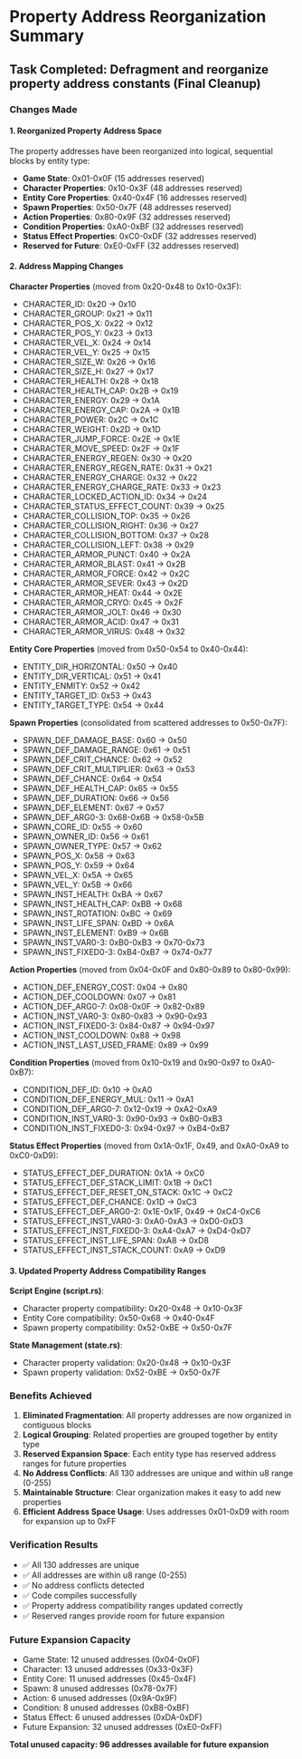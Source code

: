 # Property Address Reorganization Summary

## Task Completed: Defragment and reorganize property address constants (Final Cleanup)

### Changes Made

#### 1. Reorganized Property Address Space

The property addresses have been reorganized into logical, sequential blocks by entity type:

- **Game State**: 0x01-0x0F (15 addresses reserved)
- **Character Properties**: 0x10-0x3F (48 addresses reserved)
- **Entity Core Properties**: 0x40-0x4F (16 addresses reserved)
- **Spawn Properties**: 0x50-0x7F (48 addresses reserved)
- **Action Properties**: 0x80-0x9F (32 addresses reserved)
- **Condition Properties**: 0xA0-0xBF (32 addresses reserved)
- **Status Effect Properties**: 0xC0-0xDF (32 addresses reserved)
- **Reserved for Future**: 0xE0-0xFF (32 addresses reserved)

#### 2. Address Mapping Changes

**Character Properties** (moved from 0x20-0x48 to 0x10-0x3F):

- CHARACTER_ID: 0x20 → 0x10
- CHARACTER_GROUP: 0x21 → 0x11
- CHARACTER_POS_X: 0x22 → 0x12
- CHARACTER_POS_Y: 0x23 → 0x13
- CHARACTER_VEL_X: 0x24 → 0x14
- CHARACTER_VEL_Y: 0x25 → 0x15
- CHARACTER_SIZE_W: 0x26 → 0x16
- CHARACTER_SIZE_H: 0x27 → 0x17
- CHARACTER_HEALTH: 0x28 → 0x18
- CHARACTER_HEALTH_CAP: 0x2B → 0x19
- CHARACTER_ENERGY: 0x29 → 0x1A
- CHARACTER_ENERGY_CAP: 0x2A → 0x1B
- CHARACTER_POWER: 0x2C → 0x1C
- CHARACTER_WEIGHT: 0x2D → 0x1D
- CHARACTER_JUMP_FORCE: 0x2E → 0x1E
- CHARACTER_MOVE_SPEED: 0x2F → 0x1F
- CHARACTER_ENERGY_REGEN: 0x30 → 0x20
- CHARACTER_ENERGY_REGEN_RATE: 0x31 → 0x21
- CHARACTER_ENERGY_CHARGE: 0x32 → 0x22
- CHARACTER_ENERGY_CHARGE_RATE: 0x33 → 0x23
- CHARACTER_LOCKED_ACTION_ID: 0x34 → 0x24
- CHARACTER_STATUS_EFFECT_COUNT: 0x39 → 0x25
- CHARACTER_COLLISION_TOP: 0x35 → 0x26
- CHARACTER_COLLISION_RIGHT: 0x36 → 0x27
- CHARACTER_COLLISION_BOTTOM: 0x37 → 0x28
- CHARACTER_COLLISION_LEFT: 0x38 → 0x29
- CHARACTER_ARMOR_PUNCT: 0x40 → 0x2A
- CHARACTER_ARMOR_BLAST: 0x41 → 0x2B
- CHARACTER_ARMOR_FORCE: 0x42 → 0x2C
- CHARACTER_ARMOR_SEVER: 0x43 → 0x2D
- CHARACTER_ARMOR_HEAT: 0x44 → 0x2E
- CHARACTER_ARMOR_CRYO: 0x45 → 0x2F
- CHARACTER_ARMOR_JOLT: 0x46 → 0x30
- CHARACTER_ARMOR_ACID: 0x47 → 0x31
- CHARACTER_ARMOR_VIRUS: 0x48 → 0x32

**Entity Core Properties** (moved from 0x50-0x54 to 0x40-0x44):

- ENTITY_DIR_HORIZONTAL: 0x50 → 0x40
- ENTITY_DIR_VERTICAL: 0x51 → 0x41
- ENTITY_ENMITY: 0x52 → 0x42
- ENTITY_TARGET_ID: 0x53 → 0x43
- ENTITY_TARGET_TYPE: 0x54 → 0x44

**Spawn Properties** (consolidated from scattered addresses to 0x50-0x7F):

- SPAWN_DEF_DAMAGE_BASE: 0x60 → 0x50
- SPAWN_DEF_DAMAGE_RANGE: 0x61 → 0x51
- SPAWN_DEF_CRIT_CHANCE: 0x62 → 0x52
- SPAWN_DEF_CRIT_MULTIPLIER: 0x63 → 0x53
- SPAWN_DEF_CHANCE: 0x64 → 0x54
- SPAWN_DEF_HEALTH_CAP: 0x65 → 0x55
- SPAWN_DEF_DURATION: 0x66 → 0x56
- SPAWN_DEF_ELEMENT: 0x67 → 0x57
- SPAWN_DEF_ARG0-3: 0x68-0x6B → 0x58-0x5B
- SPAWN_CORE_ID: 0x55 → 0x60
- SPAWN_OWNER_ID: 0x56 → 0x61
- SPAWN_OWNER_TYPE: 0x57 → 0x62
- SPAWN_POS_X: 0x58 → 0x63
- SPAWN_POS_Y: 0x59 → 0x64
- SPAWN_VEL_X: 0x5A → 0x65
- SPAWN_VEL_Y: 0x5B → 0x66
- SPAWN_INST_HEALTH: 0xBA → 0x67
- SPAWN_INST_HEALTH_CAP: 0xBB → 0x68
- SPAWN_INST_ROTATION: 0xBC → 0x69
- SPAWN_INST_LIFE_SPAN: 0xBD → 0x6A
- SPAWN_INST_ELEMENT: 0xB9 → 0x6B
- SPAWN_INST_VAR0-3: 0xB0-0xB3 → 0x70-0x73
- SPAWN_INST_FIXED0-3: 0xB4-0xB7 → 0x74-0x77

**Action Properties** (moved from 0x04-0x0F and 0x80-0x89 to 0x80-0x99):

- ACTION_DEF_ENERGY_COST: 0x04 → 0x80
- ACTION_DEF_COOLDOWN: 0x07 → 0x81
- ACTION_DEF_ARG0-7: 0x08-0x0F → 0x82-0x89
- ACTION_INST_VAR0-3: 0x80-0x83 → 0x90-0x93
- ACTION_INST_FIXED0-3: 0x84-0x87 → 0x94-0x97
- ACTION_INST_COOLDOWN: 0x88 → 0x98
- ACTION_INST_LAST_USED_FRAME: 0x89 → 0x99

**Condition Properties** (moved from 0x10-0x19 and 0x90-0x97 to 0xA0-0xB7):

- CONDITION_DEF_ID: 0x10 → 0xA0
- CONDITION_DEF_ENERGY_MUL: 0x11 → 0xA1
- CONDITION_DEF_ARG0-7: 0x12-0x19 → 0xA2-0xA9
- CONDITION_INST_VAR0-3: 0x90-0x93 → 0xB0-0xB3
- CONDITION_INST_FIXED0-3: 0x94-0x97 → 0xB4-0xB7

**Status Effect Properties** (moved from 0x1A-0x1F, 0x49, and 0xA0-0xA9 to 0xC0-0xD9):

- STATUS_EFFECT_DEF_DURATION: 0x1A → 0xC0
- STATUS_EFFECT_DEF_STACK_LIMIT: 0x1B → 0xC1
- STATUS_EFFECT_DEF_RESET_ON_STACK: 0x1C → 0xC2
- STATUS_EFFECT_DEF_CHANCE: 0x1D → 0xC3
- STATUS_EFFECT_DEF_ARG0-2: 0x1E-0x1F, 0x49 → 0xC4-0xC6
- STATUS_EFFECT_INST_VAR0-3: 0xA0-0xA3 → 0xD0-0xD3
- STATUS_EFFECT_INST_FIXED0-3: 0xA4-0xA7 → 0xD4-0xD7
- STATUS_EFFECT_INST_LIFE_SPAN: 0xA8 → 0xD8
- STATUS_EFFECT_INST_STACK_COUNT: 0xA9 → 0xD9

#### 3. Updated Property Address Compatibility Ranges

**Script Engine (script.rs)**:

- Character property compatibility: 0x20-0x48 → 0x10-0x3F
- Entity Core compatibility: 0x50-0x68 → 0x40-0x4F
- Spawn property compatibility: 0x52-0xBE → 0x50-0x7F

**State Management (state.rs)**:

- Character property validation: 0x20-0x48 → 0x10-0x3F
- Spawn property validation: 0x52-0xBE → 0x50-0x7F

### Benefits Achieved

1. **Eliminated Fragmentation**: All property addresses are now organized in contiguous blocks
2. **Logical Grouping**: Related properties are grouped together by entity type
3. **Reserved Expansion Space**: Each entity type has reserved address ranges for future properties
4. **No Address Conflicts**: All 130 addresses are unique and within u8 range (0-255)
5. **Maintainable Structure**: Clear organization makes it easy to add new properties
6. **Efficient Address Space Usage**: Uses addresses 0x01-0xD9 with room for expansion up to 0xFF

### Verification Results

- ✅ All 130 addresses are unique
- ✅ All addresses are within u8 range (0-255)
- ✅ No address conflicts detected
- ✅ Code compiles successfully
- ✅ Property address compatibility ranges updated correctly
- ✅ Reserved ranges provide room for future expansion

### Future Expansion Capacity

- Game State: 12 unused addresses (0x04-0x0F)
- Character: 13 unused addresses (0x33-0x3F)
- Entity Core: 11 unused addresses (0x45-0x4F)
- Spawn: 8 unused addresses (0x78-0x7F)
- Action: 6 unused addresses (0x9A-0x9F)
- Condition: 8 unused addresses (0xB8-0xBF)
- Status Effect: 6 unused addresses (0xDA-0xDF)
- Future Expansion: 32 unused addresses (0xE0-0xFF)

**Total unused capacity: 96 addresses available for future expansion**
